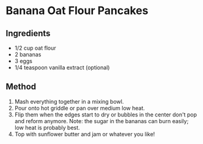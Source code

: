 # Banana Oat Flour Pancakes

## Ingredients

- 1/2 cup oat flour
- 2 bananas
- 3 eggs
- 1/4 teaspoon vanilla extract (optional)

## Method

1. Mash everything together in a mixing bowl.
1. Pour onto hot griddle or pan over medium low heat.
1. Flip them when the edges start to dry or bubbles in the center don't pop and reform anymore. Note: the sugar in the bananas can burn easily; low heat is probably best.
1. Top with sunflower butter and jam or whatever you like!
